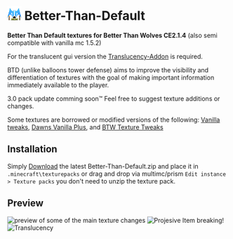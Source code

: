 # ![logo](https://github.com/Polar-Onyx/Better-Than-Default/blob/main/Texture%20Pack/pack.png?raw=true) Better-Than-Default
**Better Than Default textures for Better Than Wolves CE2.1.4** (also semi compatible with vanilla mc 1.5.2)

For the translucent gui version the [Translucency-Addon](https://github.com/BTW-Community/Translucency-Addon/releases) is required.

BTD (unlike balloons tower defense) aims to improve the visibility and differentiation of textures with the goal of making important information immediately available to the player.

3.0 pack update comming soon:tm:
Feel free to suggest texture additions or changes.

Some textures are borrowed or modified versions of the following: [Vanilla tweaks](https://vanillatweaks.net/), [Dawns Vanilla Plus](https://forum.btwce.com/viewtopic.php?t=9957), and [BTW Texture Tweaks](https://forum.btwce.com/viewtopic.php?t=10266)

## Installation
Simply [Download](https://github.com/Polar-Onyx/Better-Than-Default/releases/) the latest Better-Than-Default.zip and place it in ``.minecraft\texturepacks`` or drag and drop via multimc/prism ``Edit instance > Texture packs`` you don't need to unzip the texture pack.

## Preview
![preview of some of the main texture changes](https://github.com/Polar-Onyx/Better-Than-Default/assets/72043633/d48baed0-d804-455b-907a-4773d91cfdd6)
![Projesive Item breaking!](https://github.com/Polar-Onyx/Better-Than-Default/assets/72043633/09378774-3cf0-49d0-b509-b71e4525d3ac)
![Translucency](https://github.com/Polar-Onyx/Better-Than-Default/assets/72043633/bc21207d-b028-4d88-90fe-2233a80bf323)
